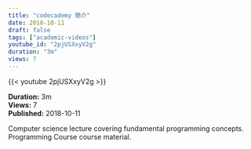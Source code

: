 ```yaml
---
title: "codecademy 簡介"
date: 2018-10-11
draft: false
tags: ["academic-videos"]
youtube_id: "2pjUSXxyV2g"
duration: "3m"
views: 7
---
```


{{< youtube 2pjUSXxyV2g >}}

**Duration:** 3m  
**Views:** 7  
**Published:** 2018-10-11

Computer science lecture covering fundamental programming concepts. Programming Course course material.
